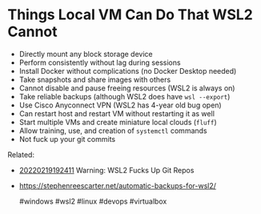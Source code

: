 # Things Local VM Can Do That WSL2 Cannot

* Directly mount any block storage device
* Perform consistently without lag during sessions
* Install Docker without complications (no Docker Desktop needed)
* Take snapshots and share images with others
* Cannot disable and pause freeing resources (WSL2 is always on)
* Take reliable backups (although WSL2 does have `wsl --export`)
* Use Cisco Anyconnect VPN (WSL2 has 4-year old bug open)
* Can restart host and restart VM without restarting it as well
* Start multiple VMs and create miniature local clouds (`fluff`)
* Allow training, use, and creation of `systemctl` commands
* Not fuck up your git commits

Related:

* [20220219192411](/20220219192411/) Warning: WSL2 Fucks Up Git Repos
* <https://stephenreescarter.net/automatic-backups-for-wsl2/>
 
    #windows #wsl2 #linux #devops #virtualbox
